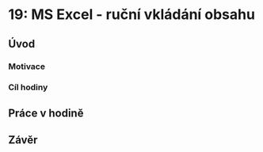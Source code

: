 # 19: MS Excel - ruční vkládání obsahu

## Úvod

### Motivace

### Cíl hodiny

## Práce v hodině

## Závěr
